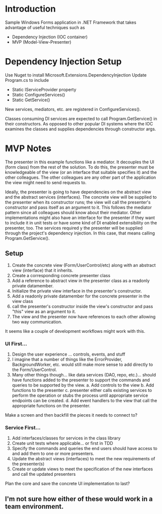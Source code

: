 ﻿# Introduction
Sample Windows Forms application in .NET Framework that takes advantage of 
useful techniques such as 

- Dependency Injection (IOC container)
- MVP (Model-View-Presenter)

# Dependency Injection Setup
Use Nuget to install Microsoft.Extensions.DependencyInjection
Update Program.cs to include 
- Static IServiceProvider property
- Static ConfigureServices()
- Static GetService<T>()

New services, mediators, etc. are registered in ConfigureServices().

Classes consuming DI services are expected to call Program.GetService<T>() in
their constructors. As opposed to other popular DI systems where the IOC 
examines the classes and supplies dependencies through constructor args.

# MVP Notes

The presenter in this example functions like a mediator. It decouples the 
UI (form class) from the rest of the solution. To do this, the presenter must
be knowledgeable of the view (or an interface that suitable specifies it) and
the other colleagues. The other colleagues are any other part of the 
application the view might need to send requests to.

Ideally, the presenter is going to have dependencies on the abstract view and 
the abstract services (interfaces). The concrete view will be supplied to the 
presenter when its constructor runs; the view will call the presenter's constructor
and pass itself as an argument to it. This follows the mediator pattern since all
colleagues should know about their mediator. Other implementations might also have
an interface for the presenter if they want to include it in unit tests or have
some kind of DI enabled extensibility on the presenter, too. The services required
y the presenter will be supplied through the project's dependency injection. In 
this case, that means calling Program.GetService<T>().

## Setup
1. Create the concrete view (Form/UserControl/etc) along with an abstract view (interface) that it inherits.
2. Create a corresponding concrete presenter class 
1. Add a reference to abstract view in the presenter class as a readonly private datamember.
3. Initialize the private view interface in the presenter's constructor.
4. Add a readonly private datamember for the concrete presenter in the view class
5. call the presenter's constructor inside the view's constructor and pass "this" view as an argument to it.
6. The view and the presenter now have references to each other allowing two way communication.

It seems like a couple of development workflows might work with this.

### UI First...
1. Design the user experience ... controls, events, and stuff
2. I imagine that a number of things like the ErrorProvider, BackgroundWorker, etc. would still make more sense to add directly to the Form/UserControl.
3. Many other things though... like data services (DAO, repo, etc.)... should have functions added to the presenter to support the commands and queries to be supported by the view.
	a. Add controls to the view
	b. Add functions to the presenter
	c. presenter either calls existing services to perform the operation or stubs the process until appropriate service endpoints can be created.
	d. Add event handlers to the view that call the appropriate functions on the presenter.

Make a screen and then backfill the pieces it needs to connect to?

### Service First...
1. Add interfaces/classes for services in the class library
2. Create unit tests where applicable... or first in TDD
3. Specify the commands and queries the end users should have access to and add them to one or more presenters.
4. Update the abstract views (interfaces) to meet the new requirements of the presenter(s)
5. Create or update views to meet the specification of the new interfaces and call the updated presenters

Plan the core and save the concrete UI implementation to last?

## I'm not sure how either of these would work in a team environment.
